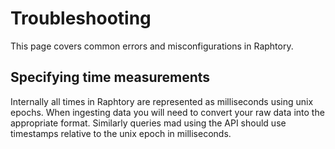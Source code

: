 # Troubleshooting

This page covers common errors and misconfigurations in Raphtory.

## Specifying time measurements

Internally all times in Raphtory are represented as milliseconds using unix epochs. When ingesting data you will need to convert your raw data into the appropriate format. Similarly queries mad using the API should use timestamps relative to the unix epoch in milliseconds.
